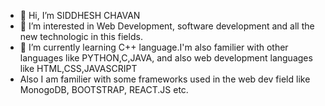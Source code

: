 - 👋 Hi, I’m SIDDHESH CHAVAN
- 👀 I’m interested in Web Development, software development and all the new technologic in this fields.
- 🌱 I’m currently learning C++ language.I'm also familier with other languages like PYTHON,C,JAVA, and also web development languages like HTML,CSS,JAVASCRIPT 
- Also I am familier with some frameworks used in the web dev field like MonogoDB, BOOTSTRAP, REACT.JS etc.


<!---
siddhesh891/siddhesh891 is a ✨ special ✨ repository because its `README.md` (this file) appears on your GitHub profile.
You can click the Preview link to take a look at your changes.
--->
